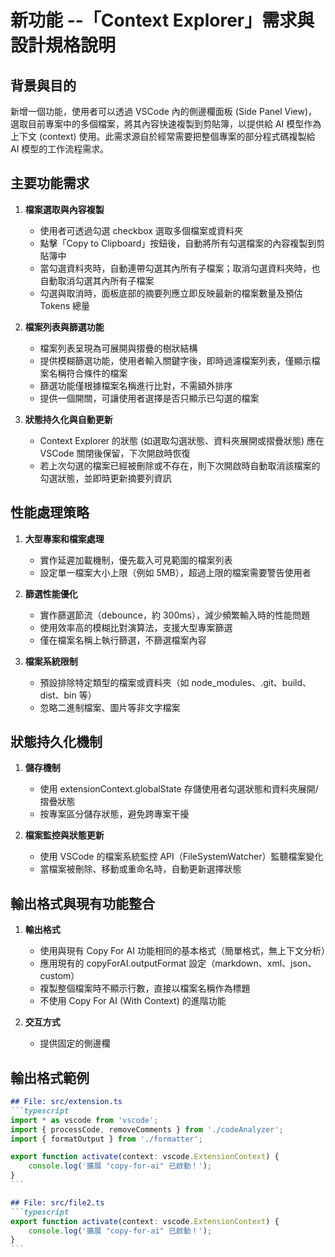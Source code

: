# 新功能 --「Context Explorer」需求與設計規格說明

## 背景與目的

新增一個功能，使用者可以透過 VSCode 內的側邊欄面板 (Side Panel View)，選取目前專案中的多個檔案，將其內容快速複製到剪貼簿，以提供給 AI 模型作為上下文 (context) 使用。此需求源自於經常需要把整個專案的部分程式碼複製給 AI 模型的工作流程需求。

## 主要功能需求

1. **檔案選取與內容複製**
   - 使用者可透過勾選 checkbox 選取多個檔案或資料夾
   - 點擊「Copy to Clipboard」按鈕後，自動將所有勾選檔案的內容複製到剪貼簿中
   - 當勾選資料夾時，自動連帶勾選其內所有子檔案；取消勾選資料夾時，也自動取消勾選其內所有子檔案
   - 勾選與取消時，面板底部的摘要列應立即反映最新的檔案數量及預估 Tokens 總量

2. **檔案列表與篩選功能**
   - 檔案列表呈現為可展開與摺疊的樹狀結構
   - 提供模糊篩選功能，使用者輸入關鍵字後，即時過濾檔案列表，僅顯示檔案名稱符合條件的檔案
   - 篩選功能僅根據檔案名稱進行比對，不需額外排序
   - 提供一個開關，可讓使用者選擇是否只顯示已勾選的檔案

3. **狀態持久化與自動更新**
   - Context Explorer 的狀態 (如選取勾選狀態、資料夾展開或摺疊狀態) 應在 VSCode 關閉後保留，下次開啟時恢復
   - 若上次勾選的檔案已經被刪除或不存在，則下次開啟時自動取消該檔案的勾選狀態，並即時更新摘要列資訊

## 性能處理策略

1. **大型專案和檔案處理**
   - 實作延遲加載機制，優先載入可見範圍的檔案列表
   - 設定單一檔案大小上限（例如 5MB），超過上限的檔案需要警告使用者

2. **篩選性能優化**
   - 實作篩選節流（debounce，約 300ms），減少頻繁輸入時的性能問題
   - 使用效率高的模糊比對演算法，支援大型專案篩選
   - 僅在檔案名稱上執行篩選，不篩選檔案內容

3. **檔案系統限制**
   - 預設排除特定類型的檔案或資料夾（如 node_modules、.git、build、dist、bin 等）
   - 忽略二進制檔案、圖片等非文字檔案

## 狀態持久化機制

1. **儲存機制**
   - 使用 extensionContext.globalState 存儲使用者勾選狀態和資料夾展開/摺疊狀態
   - 按專案區分儲存狀態，避免跨專案干擾

2. **檔案監控與狀態更新**
   - 使用 VSCode 的檔案系統監控 API（FileSystemWatcher）監聽檔案變化
   - 當檔案被刪除、移動或重命名時，自動更新選擇狀態

## 輸出格式與現有功能整合

1. **輸出格式**
   - 使用與現有 Copy For AI 功能相同的基本格式（簡單格式，無上下文分析）
   - 應用現有的 copyForAI.outputFormat 設定（markdown、xml、json、custom）
   - 複製整個檔案時不顯示行數，直接以檔案名稱作為標題
   - 不使用 Copy For AI (With Context) 的進階功能

2. **交互方式**
   - 提供固定的側邊欄


## 輸出格式範例

````markdown
## File: src/extension.ts
```typescript
import * as vscode from 'vscode';
import { processCode, removeComments } from './codeAnalyzer';
import { formatOutput } from './formatter';

export function activate(context: vscode.ExtensionContext) {
    console.log('擴展 "copy-for-ai" 已啟動！');
}
```

## File: src/file2.ts
```typescript
export function activate(context: vscode.ExtensionContext) {
    console.log('擴展 "copy-for-ai" 已啟動！');
}
```
````